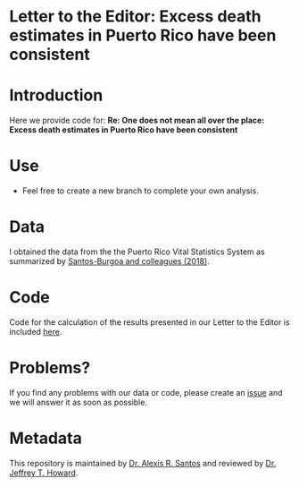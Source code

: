 # Letter to the Editor: Excess death estimates in Puerto Rico have been consistent

# Introduction
Here we provide code for: **Re: One does not mean all over the place: Excess death estimates in Puerto Rico have been consistent**

# Use
* Feel free to create a new branch to complete your own analysis.

# Data
I obtained the data from the the Puerto Rico Vital Statistics System as summarized by [Santos-Burgoa and colleagues (2018)](https://www.thelancet.com/journals/lanplh/article/PIIS2542-5196(18)30209-2/fulltext).

# Code
Code for the calculation of the results presented in our Letter to the Editor is included [here](Epi_Letter_to_the_editor.R).

# Problems?
If you find any problems with our data or code, please create an [issue](https://github.com/alexisrsantos/Epi-Letter/issues) and we will answer it as soon as possible. 

# Metadata
This repository is maintained by [Dr. Alexis R. Santos](ars39@psu.edu) and reviewed by [Dr. Jeffrey T. Howard](jeffrey.howard@utsa.edu).
